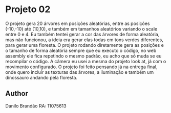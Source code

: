 # Projeto 02

O projeto gera 20 árvores em posições aleatórias, entre as posições (-10,-10) até (10,10), e também em tamanhos aleatórios variando o scale entre 0 e 4. Eu também tentei gerar a cor das árvores de forma aleatória, mas não funcionou, a ideia era gerar elas todas em tons verdes diferentes, para gerar uma floresta.
O projeto rodando diretamente gera as posições e o tamanho de forma aleatória sempre que eu executo o código, no web assembly ele fica repetindo o mesmo padrão, eu acho que só muda se eu recompilar o código. 
A câmera eu usei a mesma do projeto look at, já com o movimento configurado.
O projeto foi feito pensando já na entrega final, onde quero incluir as texturas das árvores, a iluminação e também um dinossauro andando pela floresta.

## Author
Danilo Brandão
RA: 11075613
